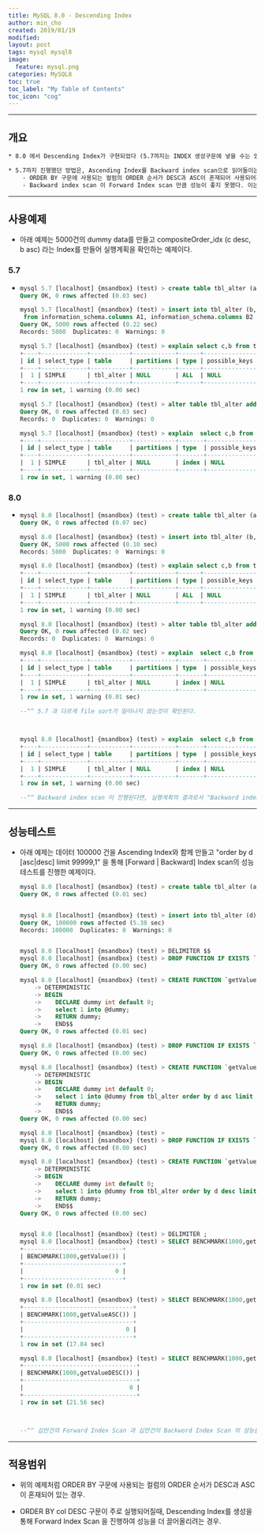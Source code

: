 ```yaml
---
title: MySQL 8.0 - Descending Index
author: min_cho
created: 2019/01/19
modified:
layout: post
tags: mysql mysql8
image:
  feature: mysql.png
categories: MySQL8
toc: true
toc_label: "My Table of Contents"
toc_icon: "cog"
---
```



------

## 개요

```txt
* 8.0 에서 Descending Index가 구현되었다 (5.7까지는 INDEX 생성구문에 넣을 수는 있었지만 무시되었음).

* 5.7까지 진행했던 방법은, Ascending Index를 Backward index scan으로 읽어들이는 방법을 사용하여 Descending Index의 흉내를 낼 수 있지만, 그에따른 부작용이 발생되었다.
    - ORDER BY 구문에 사용되는 컬럼의 ORDER 순서가 DESC과 ASC이 혼재되어 사용되어져야 하는 경우, index를 (col1:DESC , col2:ASC) 처럼 만들겠지만 실제로는 (col1:ASC , col2:ASC) 로 만들어져 col1의 Backward index scan 만이 가능했다.
    - Backward index scan 이 Forward Index scan 만큼 성능이 좋지 못했다. 이는 처음 구성된 InnoDB 아키텍쳐의 한계 (Page lock order, Page 내의 single linked list를 가진 데이터) 이다.

```



------

## 사용예제

- 아래 예제는 5000건의 dummy data를 만들고 compositeOrder_idx (c desc, b asc) 라는 Index를 만들어 실행계획을 확인하는 예제이다.

### 5.7

- ```sql
  mysql 5.7 [localhost] {msandbox} (test) > create table tbl_alter (a int primary key auto_increment, b int, c int, d varchar(40));
  Query OK, 0 rows affected (0.03 sec)

  mysql 5.7 [localhost] {msandbox} (test) > insert into tbl_alter (b,c,d)  select round(rand()*10)+1, round(rand()*1000)+1, uuid()
   from information_schema.columns A1, information_schema.columns B2 limit 5000;
  Query OK, 5000 rows affected (0.22 sec)
  Records: 5000  Duplicates: 0  Warnings: 0

  mysql 5.7 [localhost] {msandbox} (test) > explain select c,b from tbl_alter order by c desc, b asc limit 10;
  +----+-------------+-----------+------------+------+---------------+------+---------+------+------+----------+----------------+
  | id | select_type | table     | partitions | type | possible_keys | key  | key_len | ref  | rows | filtered | Extra          |
  +----+-------------+-----------+------------+------+---------------+------+---------+------+------+----------+----------------+
  |  1 | SIMPLE      | tbl_alter | NULL       | ALL  | NULL          | NULL | NULL    | NULL | 4999 |   100.00 | Using filesort |
  +----+-------------+-----------+------------+------+---------------+------+---------+------+------+----------+----------------+
  1 row in set, 1 warning (0.00 sec)

  mysql 5.7 [localhost] {msandbox} (test) > alter table tbl_alter add index compositeOrder_idx (c desc, b asc);
  Query OK, 0 rows affected (0.03 sec)
  Records: 0  Duplicates: 0  Warnings: 0

  mysql 5.7 [localhost] {msandbox} (test) > explain  select c,b from tbl_alter order by c desc, b asc limit 10;
  +----+-------------+-----------+------------+-------+---------------+--------------------+---------+------+------+----------+-----------------------------+
  | id | select_type | table     | partitions | type  | possible_keys | key                | key_len | ref  | rows | filtered | Extra                       |
  +----+-------------+-----------+------------+-------+---------------+--------------------+---------+------+------+----------+-----------------------------+
  |  1 | SIMPLE      | tbl_alter | NULL       | index | NULL          | compositeOrder_idx | 10      | NULL | 4999 |   100.00 | Using index; Using filesort |
  +----+-------------+-----------+------------+-------+---------------+--------------------+---------+------+------+----------+-----------------------------+
  1 row in set, 1 warning (0.00 sec)
  ```

### 8.0

- ```sql
  mysql 8.0 [localhost] {msandbox} (test) > create table tbl_alter (a int primary key auto_increment, b int, c int, d varchar(40));
  Query OK, 0 rows affected (0.07 sec)

  mysql 8.0 [localhost] {msandbox} (test) > insert into tbl_alter (b,c,d)  select round(rand()*10)+1, round(rand()*1000)+1, uuid() from information_schema.columns A1, information_schema.columns B2 limit 5000;
  Query OK, 5000 rows affected (0.10 sec)
  Records: 5000  Duplicates: 0  Warnings: 0

  mysql 8.0 [localhost] {msandbox} (test) > explain select c,b from tbl_alter order by c desc, b asc limit 10;
  +----+-------------+-----------+------------+------+---------------+------+---------+------+------+----------+----------------+
  | id | select_type | table     | partitions | type | possible_keys | key  | key_len | ref  | rows | filtered | Extra          |
  +----+-------------+-----------+------------+------+---------------+------+---------+------+------+----------+----------------+
  |  1 | SIMPLE      | tbl_alter | NULL       | ALL  | NULL          | NULL | NULL    | NULL | 5000 |   100.00 | Using filesort |
  +----+-------------+-----------+------------+------+---------------+------+---------+------+------+----------+----------------+
  1 row in set, 1 warning (0.00 sec)

  mysql 8.0 [localhost] {msandbox} (test) > alter table tbl_alter add index compositeOrder_idx (c desc, b asc);
  Query OK, 0 rows affected (0.02 sec)
  Records: 0  Duplicates: 0  Warnings: 0

  mysql 8.0 [localhost] {msandbox} (test) > explain  select c,b from tbl_alter order by c desc, b asc limit 10;
  +----+-------------+-----------+------------+-------+---------------+--------------------+---------+------+------+----------+-------------+
  | id | select_type | table     | partitions | type  | possible_keys | key                | key_len | ref  | rows | filtered | Extra       |
  +----+-------------+-----------+------------+-------+---------------+--------------------+---------+------+------+----------+-------------+
  |  1 | SIMPLE      | tbl_alter | NULL       | index | NULL          | compositeOrder_idx | 10      | NULL |   10 |   100.00 | Using index |
  +----+-------------+-----------+------------+-------+---------------+--------------------+---------+------+------+----------+-------------+
  1 row in set, 1 warning (0.01 sec)

  --^^ 5.7 과 다르게 file sort가 일어나지 않는것이 확인된다.



  mysql 8.0 [localhost] {msandbox} (test) > explain  select c,b from tbl_alter order by c asc limit 10;
  +----+-------------+-----------+------------+-------+---------------+--------------------+---------+------+------+----------+----------------------------------+
  | id | select_type | table     | partitions | type  | possible_keys | key                | key_len | ref  | rows | filtered | Extra                            |
  +----+-------------+-----------+------------+-------+---------------+--------------------+---------+------+------+----------+----------------------------------+
  |  1 | SIMPLE      | tbl_alter | NULL       | index | NULL          | compositeOrder_idx | 10      | NULL |   10 |   100.00 | Backward index scan; Using index |
  +----+-------------+-----------+------------+-------+---------------+--------------------+---------+------+------+----------+----------------------------------+
  1 row in set, 1 warning (0.00 sec)

  --^^ Backward index scan 이 진행된다면, 실행계획의 결과로서 "Backward index scan" 문구를 보여준다.
  ```



------

## 성능테스트

- 아래 예제는 데이터 100000 건을 Ascending Index와 함께 만들고 "order by d [asc|desc] limit 99999,1" 을 통해 [Forward | Backward] Index scan의 성능테스트를 진행한 예제이다.

  ```sql
  mysql 8.0 [localhost] {msandbox} (test) > create table tbl_alter (a int primary key auto_increment, d varchar(40), key d_idx(d));
  Query OK, 0 rows affected (0.01 sec)


  mysql 8.0 [localhost] {msandbox} (test) > insert into tbl_alter (d)  select uuid() from information_schema.columns A1, information_schema.columns B2 limit 100000;
  Query OK, 100000 rows affected (5.38 sec)
  Records: 100000  Duplicates: 0  Warnings: 0


  mysql 8.0 [localhost] {msandbox} (test) > DELIMITER $$
  mysql 8.0 [localhost] {msandbox} (test) > DROP FUNCTION IF EXISTS `getValue`$$
  Query OK, 0 rows affected (0.00 sec)

  mysql 8.0 [localhost] {msandbox} (test) > CREATE FUNCTION `getValue`() RETURNS INT(11)
      -> DETERMINISTIC
      -> BEGIN
      ->    DECLARE dummy int default 0;
      ->    select 1 into @dummy;
      ->    RETURN dummy;
      ->    END$$
  Query OK, 0 rows affected (0.01 sec)

  mysql 8.0 [localhost] {msandbox} (test) > DROP FUNCTION IF EXISTS `getValueASC`$$
  Query OK, 0 rows affected (0.00 sec)

  mysql 8.0 [localhost] {msandbox} (test) > CREATE FUNCTION `getValueASC`() RETURNS INT(11)
      -> DETERMINISTIC
      -> BEGIN
      ->    DECLARE dummy int default 0;
      ->    select 1 into @dummy from tbl_alter order by d asc limit 99999,1;
      ->    RETURN dummy;
      ->    END$$
  Query OK, 0 rows affected (0.00 sec)

  mysql 8.0 [localhost] {msandbox} (test) >
  mysql 8.0 [localhost] {msandbox} (test) > DROP FUNCTION IF EXISTS `getValueDESC`$$
  Query OK, 0 rows affected (0.00 sec)

  mysql 8.0 [localhost] {msandbox} (test) > CREATE FUNCTION `getValueDESC`() RETURNS INT(11)
      -> DETERMINISTIC
      -> BEGIN
      ->    DECLARE dummy int default 0;
      ->    select 1 into @dummy from tbl_alter order by d desc limit 99999,1;
      ->    RETURN dummy;
      ->    END$$
  Query OK, 0 rows affected (0.00 sec)


  mysql 8.0 [localhost] {msandbox} (test) > DELIMITER ;
  mysql 8.0 [localhost] {msandbox} (test) > SELECT BENCHMARK(1000,getValue());
  +----------------------------+
  | BENCHMARK(1000,getValue()) |
  +----------------------------+
  |                          0 |
  +----------------------------+
  1 row in set (0.01 sec)

  mysql 8.0 [localhost] {msandbox} (test) > SELECT BENCHMARK(1000,getValueASC());
  +-------------------------------+
  | BENCHMARK(1000,getValueASC()) |
  +-------------------------------+
  |                             0 |
  +-------------------------------+
  1 row in set (17.84 sec)

  mysql 8.0 [localhost] {msandbox} (test) > SELECT BENCHMARK(1000,getValueDESC());
  +--------------------------------+
  | BENCHMARK(1000,getValueDESC()) |
  +--------------------------------+
  |                              0 |
  +--------------------------------+
  1 row in set (21.56 sec)



  --^^ 십만건의 Forward Index Scan 과 십만건의 Backword Index Scan 의 성능을 비교한 결과 20%가량 Forward Index Scan 이 빠른 결과를 보였다. (21.56/17.84 = 1.20)
  ```



------

## 적용범위

- 위의 예제처럼 ORDER BY 구문에 사용되는 컬럼의 ORDER 순서가 DESC과 ASC이 혼재되어 있는 경우.

- ORDER BY col DESC 구문이 주로 실행되어질때,  Descending Index를 생성을 통해  Forward Index Scan 을 진행하여 성능을 더 끌어올리려는 경우.
